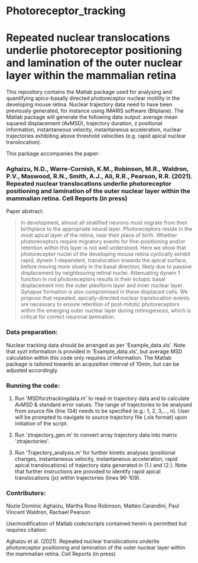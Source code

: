 # Photoreceptor_tracking

# Repeated nuclear translocations underlie photoreceptor positioning and lamination of the outer nuclear layer within the mammalian retina

This repository contains the Matlab package used for analysing and quantifying apico-basally directed photoreceptor nuclear motility in the developing mouse retina. Nuclear trajectory data need to have been previously generated, for instance using IMARIS software (Bitplane). The Matlab package will generate the following data output: average mean squared displacement (AvMSD), trajectory duration, z positional information, instantaneous velocity, instantaneous acceleration, nuclear trajectories exhibiting above threshold velocities (e.g. rapid apical nuclear translocation).


This package accompanies the paper:

### Aghaizu, N.D., Warre-Cornish, K.M., Robinson, M.R., Waldron, P.V., Maswood, R.N., Smith, A.J., Ali, R.R., Pearson, R.R. (2021). Repeated nuclear translocations underlie photoreceptor positioning and lamination of the outer nuclear layer within the mammalian retina. Cell Reports (in press)

Paper abstract:

> In development, almost all stratified neurons must migrate from their birthplace to the appropriate neural layer. Photoreceptors reside in the most apical layer    of the retina, near their place of birth. Whether photoreceptors require migratory events for fine-positioning and/or retention within this layer is not well        understood. Here we show that photoreceptor nuclei of the developing mouse retina cyclically exhibit rapid, dynein 1-dependent, translocation towards the apical      surface, before moving more slowly in the basal direction, likely due to passive displacement by neighbouring retinal nuclei. Attenuating dynein 1 function in rod      photoreceptors results in their ectopic basal displacement into the outer plexiform layer and inner nuclear layer. Synapse formation is also compromised in these       displaced cells. We propose that repeated, apically-directed nuclear translocation events are necessary to ensure retention of post-mitotic photoreceptors within the   emerging outer nuclear layer during retinogenesis, which is critical for correct neuronal lamination.


### Data preparation:

Nuclear tracking data should be arranged as per 'Example_data.xls'. Note that *xyzt* information is provided in 'Example_data.xls', but average MSD calculation within this code only requires *zt* information. The Matlab package is tailored towards an acquisition interval of 10min, but can be adjusted accordingly.


### Running the code:

1. Run 'MSDforztrackingdata.m' to read-in trajectory data and to calculate AvMSD & standard error values. The range of trajectories to be analysed from source file (line 134) needs to be specified (e.g.: 1, 2, 3,..., n). User will be prompted to navigate to source trajectory file (.xls format) upon initiation of the script.

2. Run 'ztrajectory_gen.m' to convert array trajectory data into matrix 'ztrajectories'.

3. Run 'Trajectory_analysis.m' for further kinetic analyses (positional changes, instantaneous velocity, instantaneous acceleration, rapid apical translocations) of trajectory data generated in (1.) and (2.). Note that further instructions are provided to identify rapid apical translocations (jx) within trajectories (lines 96-109).

### Contributors:
Nozie Dominic Aghaizu, Martha Rose Robinson, Matteo Carandini, Paul Vincent Waldron, Rachael Pearson




Use/modification of Matlab code/scripts contained herein is permitted but requires citation:

Aghaizu et al. (2021). Repeated nuclear translocations underlie photoreceptor positioning and lamination of the outer nuclear layer within the mammalian retina. Cell Reports (in press)
